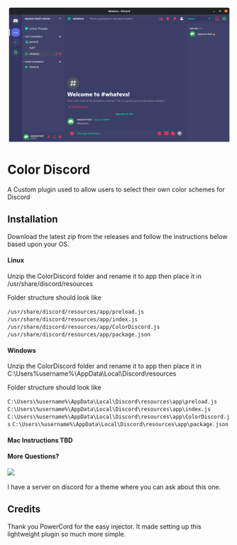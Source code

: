 ![Color Discord Screenshot](colordiscord.png)

# Color Discord

A Custom plugin used to allow users to select their own color schemes for Discord

## Installation

Download the latest zip from the releases and follow the instructions below based upon your OS.

#### Linux

Unzip the ColorDiscord folder and rename it to app then place it in /usr/share/discord/resources

Folder structure should look like

`/usr/share/discord/resources/app/preload.js`
`/usr/share/discord/resources/app/index.js`
`/usr/share/discord/resources/app/ColorDiscord.js`
`/usr/share/discord/resources/app/package.json`

#### Windows

Unzip the ColorDiscord folder and rename it to app then place it in C:\Users\%username%\AppData\Local\Discord\resources

Folder structure should look like

`C:\Users\%username%\AppData\Local\Discord\resources\app\preload.js`
`C:\Users\%username%\AppData\Local\Discord\resources\app\index.js`
`C:\Users\%username%\AppData\Local\Discord\resources\app\ColorDiscord.js`
`C:\Users\%username%\AppData\Local\Discord\resources\app\package.json`

#### Mac Instructions TBD

#### More Questions?

[<img src="https://discordapp.com/api/guilds/809893441139507250/embed.png" />](https://discord.gg/dAqZ4abMnB)

I have a server on discord for a theme where you can ask about this one.

## Credits

Thank you PowerCord for the easy injector. It made setting up this lightweight plugin so much more simple.
